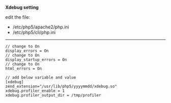 **Xdebug setting**

edit the file:

- /etc/php5/apache2/php.ini
- /etc/php5/cli/php.ini

----------

    // change to On
    display_errors = On
    // change to On
    display_startup_errors = On
    // change to On
    html_errors = On
    
    // add below variable and value
    [xdebug]
    zend_extension="/usr/lib/php5/yyyymmdd/xdebug.so"
    xdebug.profiler_enable = 1
    xdebug.profiler_output_dir = /tmp/profiler
